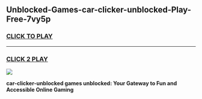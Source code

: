 
## Unblocked-Games-car-clicker-unblocked-Play-Free-7vy5p
<h3>
<a href="https://premium76.site?title=car-clicker-unblocked&ref=18A1">CLICK TO PLAY</a></h3>
<hr>

<h3>
<a href="https://premium76.site?title=car-clicker-unblocked&ref=18A1">CLICK 2 PLAY</a>
  
</h3>

<a href="https://premium76.site?title=car-clicker-unblocked&ref=18A1"><img src="https://clearcache.store/games.png"></a>


**car-clicker-unblocked games unblocked: Your Gateway to Fun and Accessible Online Gaming**
